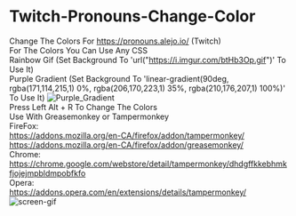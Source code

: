 # Twitch-Pronouns-Change-Color
Change The Colors For https://pronouns.alejo.io/ (Twitch)
<br>For The Colors You Can Use Any CSS
<br>Rainbow Gif (Set Background To 'url("https://i.imgur.com/btHb3Op.gif")' To Use It)
<br>Purple Gradient (Set Background To 'linear-gradient(90deg, rgba(171,114,215,1) 0%, rgba(206,170,223,1) 35%, rgba(210,176,207,1) 100%)' To Use It)
![Purple_Gradient](https://user-images.githubusercontent.com/92683505/194794227-5d87e1fb-52a2-4ab3-96da-1b9e50a29d91.png)
<br>Press Left Alt + R To Change The Colors
<br>Use With Greasemonkey or Tampermonkey
<br>FireFox: 
<br>https://addons.mozilla.org/en-CA/firefox/addon/tampermonkey/
<br>https://addons.mozilla.org/en-CA/firefox/addon/greasemonkey/
<br>Chrome: 
<br>https://chrome.google.com/webstore/detail/tampermonkey/dhdgffkkebhmkfjojejmpbldmpobfkfo
<br>Opera: 
<br>https://addons.opera.com/en/extensions/details/tampermonkey/
<br>![screen-gif](./tutorial/install.gif)
